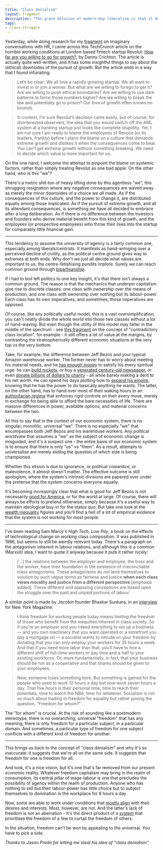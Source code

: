 ```yaml
---
title: "Class denialism"
layout: fragment
description: "The grand delusion of modern-day liberalism is that it denies the existence of distinct economic classes, instead opting to pretend that we're all in it together."
tags:
- class-struggle
---
```


Yesterday, while doing research for my [fragment](/posts/fragments-61) on imaginary conversations with HR, I came across this TechCrunch article on the horrible working conditions at London-based fintech startup Revolut: [How far are you willing to go for growth?](https://techcrunch.com/2019/03/01/how-far-are-you-willing-to-go-for-growth/), by Danny Crichton. The article is actually quite well-written, and it has some insightful things to say about the (ethical) downsides of the pursuit of growth. But the article ends in a way that I found infuriating:

> Let’s be clear: We all love a rapidly growing startup. We all want to invest in or join a winner. But what are we willing to forego to get it? Are we willing to push ethical boundaries? Are we willing to use dark patterns to force those numbers higher? Are we willing to break the law and potentially go to prison? Our love of growth often knows no bounds.

> In context, I’m sure Revolut’s decision came easily, but of course, for disinterested observers, the idea that you would switch off the AML system at a banking startup just looks like complete stupidity. Yet, I am not sure I am ready to blame the employees of Revolut (or its leaders, frankly) before I place the blame on a culture that demands extreme growth and dislikes it when the consequences come to bear. You can’t get extreme growth without something breaking. We need to decide which value is more important for us.

On the one hand, I welcome the attempt to pinpoint the blame on systemic factors, rather than simply treating Revolut as one bad apple. On the other hand, who is this "we"?

There's a metric shit-ton of heavy lifting done by this agentless "we", this shrugging resignation where any negative consequences are waved away as merely the minor downsides of a choice we _all_ made. As if the consequences of this culture, and the power to change it, are distributed equally among those implicated. As if the pursuit of extreme growth, and all its attendant consequences, is something _we_ have all decided to embrace after a long deliberation. As if there is no difference between the investors and founders who derive material benefit from this kind of growth, and the employees (or prospective employees) who throw their lives into the startup for comparably little financial gain.

***

This tendency to assume the university of agency is a fairly common one, especially among liberals/centrists. It manifests as hand-wringing over a perceived decline of civility, as the political centre ground gives way to extremes at both ends. Why don't _we_ just all decide what values are important to us, the centre-fetishising pundits implore. Surely we can reach common ground through [bipartisanship](/posts/fragments-45).

If I had to boil left politics to one key insight, it's that there isn't always a common ground. The reason is that the mechanics that underpin capitalism give rise to discrete classes: one class with ownership over the means of production, and one class with ownership over nothing but its labour-power. Each class has its own imperatives, and sometimes, those imperatives are opposed.

Of course, like any politically useful model, this is a vast oversimplification; you can't neatly divide the whole world into those two classes without a lot of hand-waving. But even though the utility of this model may falter in the middle of the spectrum - see [this fragment](/posts/fragments-40) on the concept of "contradictory class location", for example - it still offers a lot of value at the margins, by contrasting the stratospherically different economic situations at the very top vs the very bottom.

Take, for example, the difference between Jeff Bezos and your typical Amazon warehouse worker. The former never has to worry about meeting his material needs, and he [has enough money](https://www.dissentmagazine.org/blog/jeff-bezos-has-enough) to satisfy his every spiritual urge: he can [build rockets](https://www.smithsonianmag.com/innovation/rocketeer-jeff-bezos-winner-smithsonians-technology-ingenuity-award-180961119/), or buy a [venerated century-old newspaper](https://www.bbc.com/news/av/business-23582797/amazon-boss-jeff-bezos-buys-washington-post-for-250m), or even [donate billions of dollars to charity](https://twitter.com/notallbhas/status/1101121320748752896) - all while barely making a dent to his net worth. He can spend his days plotting how to [expand his empire](https://www.visualcapitalist.com/jeff-bezos-empire-chart/), knowing that he has the power to do basically anything he wants. The latter, on the other hand, has to hand over most of their waking hours to an [authoritarian regime](https://www.businessinsider.com/amazon-employees-describe-peak-2019-2) that enforces rigid controls on their every move, merely in exchange for being able to afford the bare necessities of life. There are massive differences in power, available options, and material concerns between the two.

All this to say that in the context of our economic system, there is no singular, monolitic, universal "we". There is no especially "we" that encompasses both Jeff Bezos and his warehouse workers. Any political worldview that assumes a "we" as the subject of economic change is misguided, and it's a suspect one - the entire basis of our economic system is to ensure that there is only "us" vs "them". As a result,  attempts to universalise are merely eliding the question of _which_ side is being championed.

Whether this elision is due to ignorance, or political cowardice, or malevolence, it almost doesn't matter. The effective outcome is still apologism, where the system's intrinsic divisions are papered over under the pretense that the system concerns everyone equally.

It's becoming increasingly clear that what is good for Jeff Bezos is not necessarily [good for America](https://www.jacobinmag.com/2018/12/general-motors-united-auto-workers-closure), or for the world at large. Of course, there will always be efforts to pretend otherwise, simply because it's a useful way to maintain ideological buy-in for the status quo. But take one look at the [wealth inequality](https://www.jacobinmag.com/2017/10/wealth-inequality-united-states-federal-reserve) figures and you'll find a hell of a lot of empirical evidence that the system is not working for most people.

***

I've been reading Sam Marcy's _High Tech, Low Pay_, a book on the effects of technological change on working class composition. It was published in 1986, but seems to still be weirdly relevant today. There's a paragraph on the antagonism inherent in labour relations, and although this is a common (Marxist) idea, I want to quote it anyway because it puts it rather nicely:

> [...] the relations between the employer and employee, the boss and the worker, have their foundation in the existence of irreconcilable class antagonisms. These antagonisms do not lend themselves to solution by such vague terms as fairness and justice **when each class views morality and justice from a different perspective** \[emphasis added\]. These different and opposing conceptions are based upon the struggle over the paid and unpaid portions of labour.

A similar point is made by _Jacobin_ founder Bhaskar Sunkara, in an [interview](http://nymag.com/intelligencer/2019/03/jonathan-chait-jacobin-bhaskar-sunkara-socialism-debate.html) for New York Magazine:

> I think freedom for working people today means limiting the freedom of those who benefit from the inequities inherent in class society. So if you’re an employer and you risked everything to set up a business — and you own machinery that you want operated or a storefront you pay a mortgage on — a socialist wants to intrude on your freedom by dictating that you can only employ your workers for 35 hours a week. And that if you need more labor than that, you’ll have to hire a different shift of full-time workers or pay time and a half to your existing workforce. Or, more fundamentally, in fact, that your business should be run as a cooperative and that shares should be given to your employees.

> Now, someone loses something here. But something is gained for the people who used to work 12 hours a day but now work seven hours a day. That five hours is their personal time, time to reach their potentials, time to watch the NBA, time for whatever. Socialism is not so much about trading in freedom for equality but rather posing the question, “Freedom for whom?”

The "for whom" is crucial. At the risk of sounding like a postmodern stereotype, there is no overarching, universal "freedom" that has any meaning; there is only freedom for a particular subject, in a particular domain. And sometimes, a particular type of freedom for one subject conflicts with a different kind of freedom for another.

***

This brings us back to the concept of "class denialism" and why it's so inaccurate: it suggests that we're all on the same side. It suggests that freedom for one is freedom for all.

And look, it's a nice vision, but it's one that's far removed from our present economic reality. Whatever freedom capitalism may bring in the realm of consumption, its central pillar of wage-labour is one that precludes the possibility of agency within the realm of production. Anyone who has nothing to sell but their labour-power has little choice but to subject themselves to domination in the workplace for 8 hours a day.

Now, some are able to work under conditions that [mostly align](https://www.jacobinmag.com/2014/01/in-the-name-of-love/) with their desires and interests. Most, however, are not. And the latter's lack of freedom is not an aberration - it's the direct product of a [system](https://www.jacobinmag.com/2018/07/karl-marx-capital-david-harvey) that prioritises the freedom of a few to curtail the freedom of others.

In the situation, freedom can't be won by appealing to the universal. You have to pick a side.

_Thanks to Jason Prado for letting me steal his idea of "class denialism"._
